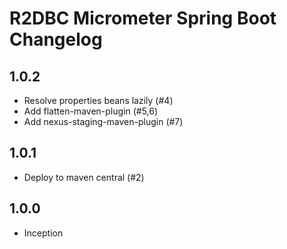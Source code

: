 R2DBC Micrometer Spring Boot Changelog
================================

1.0.2
------------------
* Resolve properties beans lazily (#4)
* Add flatten-maven-plugin (#5,6)
* Add nexus-staging-maven-plugin (#7)

1.0.1
------------------
* Deploy to maven central (#2)

1.0.0
------------------
* Inception
